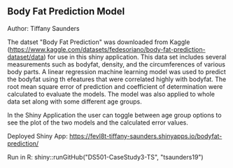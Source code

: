 ## Body Fat Prediction Model 
Author: Tiffany Saunders

The datset "Body Fat Prediction" was downloaded from Kaggle (https://www.kaggle.com/datasets/fedesoriano/body-fat-prediction-dataset/data) for use in this shiny application. This data set includes several measurements such as bodyfat, density, and the  circumferences of various body parts. A linear regression machine learning model was used to predict the bodyfat using th efeatures that were correlated highly with bodyfat. The root mean square error of prediction and coefficient of determination were calculated to evaluate the models. The model was also applied to whole data set along with some different age groups. 

In the Shiny Application the user can toggle between age group options to see the plot of the two models and the calculated error values. 

Deployed Shiny App: https://fevl8t-tiffany-saunders.shinyapps.io/bodyfat-prediction/

Run in R: 
shiny::runGitHub("DS501-CaseStudy3-TS", "tsaunders19")

